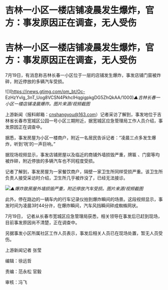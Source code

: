 # 吉林一小区一楼店铺凌晨发生爆炸，官方：事发原因正在调查，无人受伤

# 吉林一小区一楼店铺凌晨发生爆炸，官方：事发原因正在调查，无人受伤

7月19日，有消息称吉林长春一小区位于一层的店铺发生爆炸，事发店铺门窗被炸碎，附近停放的多辆汽车受损。

![](https://inews.gtimg.com/om_bt/Oc-
EzHzYvIg_3nT_Uog8VCSN4PkhcIHqgigpkgDG5ZhQkAA/1000)_▲吉林长春一小区一楼店铺凌晨爆炸。图片来源/视频截图_

上游新闻（报料邮箱：cnshangyou@163.com）记者采访了解到，事发地位于吉林省长春市宽城区公园一号小区三期附近，据宽城区应急管理局工作人员介绍，事发原因正在调查中。

据悉，事发房屋为小区一楼商户，附近一名居民告诉记者：“凌晨三点多发生爆炸，听到‘咣’的一声巨响。”

据现场视频显示，事发店铺房屋以及临近的商铺外墙损毁严重，牌匾 、门窗等均被炸碎，附近停放的多辆汽车也不同程度受损。

记者了解到，事发房屋为一家餐饮商户，隔壁一家卫生所同样受损严重。该卫生所负责人接受采访时介绍，卫生所几乎被炸没了，已经无法接诊。

![](https://inews.gtimg.com/om_bt/Og8LMEg0pg9lxnC_Riax_nzKkNG5UFMQTnWzaFohTTnEoAA/1000)_▲爆炸致房屋外墙损毁严重，附近停放汽车受损。图片来源/视频截图_

此外，停在路边的一辆车内的行车记录仪拍到爆炸瞬间的场景。这段视频显示，事发时间为凌晨3时44分许，在爆炸瞬间，汽车风挡瞬间碎成蜘蛛网状。

7月19日， 记者从长春市宽城区应急管理局获悉，相关领导在事发后已赶到现场，目前事发原因尚不清楚，正在调查中。

另据事发小区所属社区工作人员表示，事发后相关人员已在现场处置，暂无人员受伤。

上游新闻记者 张莹

编辑：徐远哲

责编：范永松 官毅

审核：冯飞

